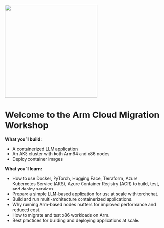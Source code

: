<img src="https://www.arm.com/-/media/global/logos/Arm-logo-blue-pms313.svg?h=92&w=300&hash=BBCE7EE5167A8481DC908ECBF169CECE80501819&hash=BBCE7EE5167A8481DC908ECBF169CECE80501819&rev=dda2bef6cb3343008ea02cc6e6a29f76" width="300" class="center">

# Welcome to the Arm Cloud Migration Workshop

**What you’ll build:**

- A containerized LLM application
- An AKS cluster with both Arm64 and x86 nodes
- Deploy container images

**What you’ll learn:**

- How to use Docker, PyTorch, Hugging Face, Terraform, Azure Kubernetes Service (AKS), Azure Container Registry (ACR) to build, test, and deploy services.
- Prepare a simple LLM-based application for use at scale with torchchat.
- Build and run multi-architecture containerized applications.
- Why running Arm-based nodes matters for improved performance and reduced cost.
- How to migrate and test x86 workloads on Arm.
- Best practices for building and deploying applications at scale.
